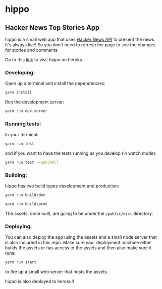 # hippo

## Hacker News Top Stories App

hippo is a small web app that uses [Hacker News API](https://github.com/HackerNews/API) to present the news. It's always live! So you don't need to refresh the page to see the changes for stories and comments.

Go to this [link](https://hacker-news-top-stories.herokuapp.com) to visit hippo on heroku.

### Developing:

Open up a terminal and install the dependencies:

```bash
yarn install
```

Run the development server:

```bash
yarn run dev-server
```

### Running tests:

In your terminal:

```bash
yarn run test
```

and if you want to have the tests running as you develop (in watch mode):

```bash
yarn run test --watchAll
```

### Building:

hippo has two build types development and production:

```bash
yarn run build:dev
```

```bash
yarn run build:prod
```

The assets, once built, are going to be under the `/public/dist` directory.

### Deploying:

You can also deploy the app using the assets and a small node server that is also included in this repo. Make sure your deployment machine either builds the assets or has access to the assets and then also make sure it runs:

```bash
yarn run start
```

to fire up a small web server that hosts the assets.

hippo is also deployed to heroku!!
